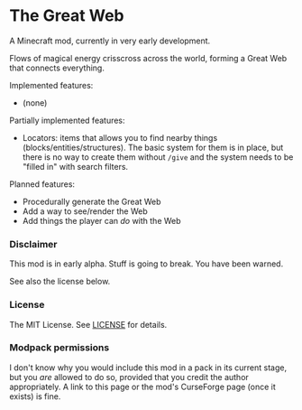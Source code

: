 # The Great Web

A Minecraft mod, currently in very early development.

Flows of magical energy crisscross across the world, forming a Great Web that connects everything.

Implemented features:

 - (none)

Partially implemented features:

 - Locators: items that allows you to find nearby things (blocks/entities/structures). The basic system for them is in place,
   but there is no way to create them without `/give` and the system needs to be "filled in" with search filters.

Planned features:

 - Procedurally generate the Great Web
 - Add a way to see/render the Web
 - Add things the player can *do* with the Web

### Disclaimer

This mod is in early alpha. Stuff is going to break. You have been warned.

See also the license below.
 
### License

The MIT License. See [LICENSE](LICENSE) for details.

### Modpack permissions

I don't know why you would include this mod in a pack in its current stage, but you *are* allowed to do so, provided that you credit the author
appropriately. A link to this page or the mod's CurseForge page (once it exists) is fine.